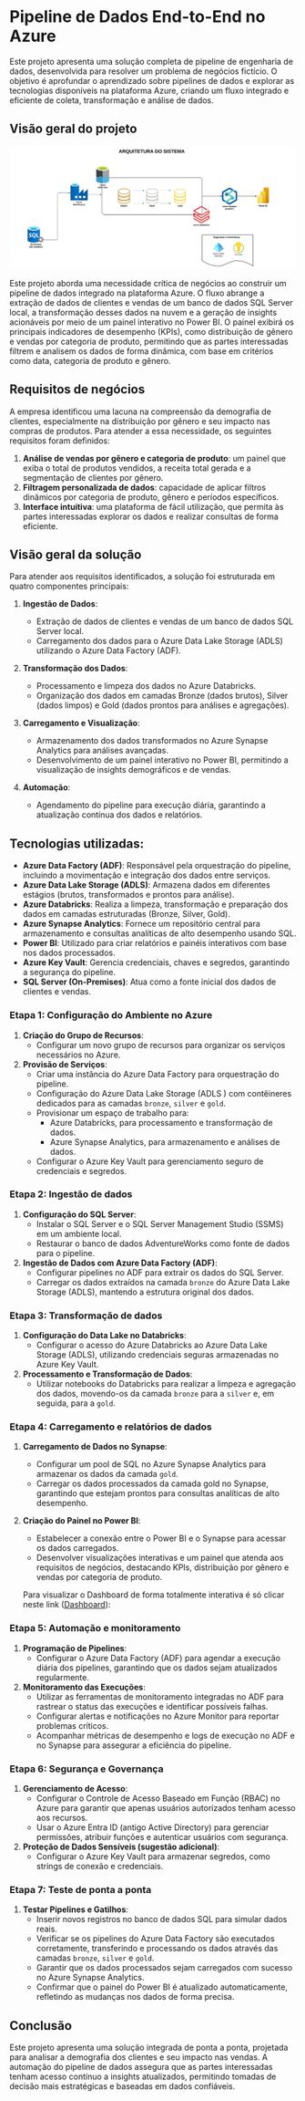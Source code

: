 # Pipeline de Dados End-to-End no Azure
Este projeto apresenta uma solução completa de pipeline de engenharia de dados, desenvolvida para resolver um problema de negócios fictício. O objetivo é aprofundar o aprendizado sobre pipelines de dados e explorar as tecnologias disponíveis na plataforma Azure, criando um fluxo integrado e eficiente de coleta, transformação e análise de dados.

## Visão geral do projeto

![modulo_43-4.png](https://github.com/jaquessonoliveira/Pipeline_de_Dados_End_to_End_no_Azure/blob/main/Arquitetura_do_Sistema.png)

Este projeto aborda uma necessidade crítica de negócios ao construir um pipeline de dados integrado na plataforma Azure. O fluxo abrange a extração de dados de clientes e vendas de um banco de dados SQL Server local, a transformação desses dados na nuvem e a geração de insights acionáveis por meio de um painel interativo no Power BI. O painel exibirá os principais indicadores de desempenho (KPIs), como distribuição de gênero e vendas por categoria de produto, permitindo que as partes interessadas filtrem e analisem os dados de forma dinâmica, com base em critérios como data, categoria de produto e gênero.

## Requisitos de negócios

A empresa identificou uma lacuna na compreensão da demografia de clientes, especialmente na distribuição por gênero e seu impacto nas compras de produtos. Para atender a essa necessidade, os seguintes requisitos foram definidos:

1. **Análise de vendas por gênero e categoria de produto**: um painel que exiba o total de produtos vendidos, a receita total gerada e a segmentação de clientes por gênero.
2. **Filtragem personalizada de dados**: capacidade de aplicar filtros dinâmicos por categoria de produto, gênero e períodos específicos.
3. **Interface intuitiva**: uma plataforma de fácil utilização, que permita às partes interessadas explorar os dados e realizar consultas de forma eficiente.

## Visão geral da solução

Para atender aos requisitos identificados, a solução foi estruturada em quatro componentes principais:

1. **Ingestão de Dados**: 
    - Extração de dados de clientes e vendas de um banco de dados SQL Server local.
    - Carregamento dos dados para o Azure Data Lake Storage (ADLS) utilizando o Azure Data Factory (ADF).

2. **Transformação dos Dados**:
    - Processamento e limpeza dos dados no Azure Databricks.
    - Organização dos dados em camadas Bronze (dados brutos), Silver (dados limpos) e Gold (dados prontos para análises e agregações).

3. **Carregamento e Visualização**:
    - Armazenamento dos dados transformados no Azure Synapse Analytics para análises avançadas.
    - Desenvolvimento de um painel interativo no Power BI, permitindo a visualização de insights demográficos e de vendas.

4. **Automação**:
    - Agendamento do pipeline para execução diária, garantindo a atualização contínua dos dados e relatórios.

## Tecnologias utilizadas:

- **Azure Data Factory (ADF)**: Responsável pela orquestração do pipeline, incluindo a movimentação e integração dos dados entre serviços.
- **Azure Data Lake Storage (ADLS)**: Armazena dados em diferentes estágios (brutos, transformados e prontos para análise).
- **Azure Databricks**: Realiza a limpeza, transformação e preparação dos dados em camadas estruturadas (Bronze, Silver, Gold).
- **Azure Synapse Analytics**: Fornece um repositório central para armazenamento e consultas analíticas de alto desempenho usando SQL.
- **Power BI**: Utilizado para criar relatórios e painéis interativos com base nos dados processados.
- **Azure Key Vault**: Gerencia credenciais, chaves e segredos, garantindo a segurança do pipeline.
- **SQL Server (On-Premises)**: Atua como a fonte inicial dos dados de clientes e vendas.

### Etapa 1: Configuração do Ambiente no Azure

1. **Criação do Grupo de Recursos**: 
   - Configurar um novo grupo de recursos para organizar os serviços necessários no Azure.
2. **Provisão de Serviços**:
   - Criar uma instância do Azure Data Factory para orquestração do pipeline.
   - Configuração do Azure Data Lake Storage (ADLS ) com contêineres dedicados para as camadas `bronze`, `silver` e `gold`.
   - Provisionar um espaço de trabalho para:
        - Azure Databricks, para processamento e transformação de dados.
        - Azure Synapse Analytics, para armazenamento e análises de dados.
   - Configurar o Azure Key Vault para gerenciamento seguro de credenciais e segredos.

### Etapa 2: Ingestão de dados

1. **Configuração do SQL Server**: 
   - Instalar o SQL Server e o SQL Server Management Studio (SSMS) em um ambiente local.
   - Restaurar o banco de dados AdventureWorks como fonte de dados para o pipeline.
2. **Ingestão de Dados com Azure Data Factory (ADF)**: 
   - Configurar pipelines no ADF para extrair os dados do SQL Server.
   - Carregar os dados extraídos na camada `bronze` do Azure Data Lake Storage (ADLS), mantendo a estrutura original dos dados.

### Etapa 3: Transformação de dados

1. **Configuração do Data Lake no Databricks**: 
   - Configurar o acesso do Azure Databricks ao Azure Data Lake Storage (ADLS), utilizando credenciais seguras armazenadas no Azure Key Vault.
2. **Processamento e Transformação de Dados**: 
   - Utilizar notebooks do Databricks para realizar a limpeza e agregação dos dados, movendo-os da camada `bronze` para a `silver` e, em seguida, para a `gold`.

### Etapa 4: Carregamento e relatórios de dados

1. **Carregamento de Dados no Synapse**: 
   - Configurar um pool de SQL no Azure Synapse Analytics para armazenar os dados da camada `gold`.
   - Carregar os dados processados da camada gold no Synapse, garantindo que estejam prontos para consultas analíticas de alto desempenho.
2. **Criação do Painel no Power BI**: 
   - Estabelecer a conexão entre o Power BI e o Synapse para acessar os dados carregados.
   - Desenvolver visualizações interativas e um painel que atenda aos requisitos de negócios, destacando KPIs, distribuição por gênero e vendas por categoria de produto.

   Para visualizar o Dashboard de forma totalmente interativa é só clicar neste link ([Dashboard](https://app.powerbi.com/view?r=eyJrIjoiYmE5MTBiOTUtNzdhZS00YzNjLTlmZDQtYmVhNzVjZWM0Y2Y5IiwidCI6IjE0Y2JkNWE3LWVjOTQtNDZiYS1iMzE0LWNjMGZjOTcyYTE2MSIsImMiOjh9)): 

### Etapa 5: Automação e monitoramento

1. **Programação de Pipelines**: 
   - Configurar o Azure Data Factory (ADF) para agendar a execução diária dos pipelines, garantindo que os dados sejam atualizados regularmente.
2. **Monitoramento das Execuções**: 
   - Utilizar as ferramentas de monitoramento integradas no ADF para rastrear o status das execuções e identificar possíveis falhas.
   - Configurar alertas e notificações no Azure Monitor para reportar problemas críticos.
   - Acompanhar métricas de desempenho e logs de execução no ADF e no Synapse para assegurar a eficiência do pipeline.

### Etapa 6: Segurança e Governança

1. **Gerenciamento de Acesso**: 
   - Configurar o Controle de Acesso Baseado em Função (RBAC) no Azure para garantir que apenas usuários autorizados tenham acesso aos recursos.
   - Usar o Azure Entra ID (antigo Active Directory) para gerenciar permissões, atribuir funções e autenticar usuários com segurança.
2. **Proteção de Dados Sensíveis (sugestão adicional)**:
   - Configurar o Azure Key Vault para armazenar segredos, como strings de conexão e credenciais.

### Etapa 7: Teste de ponta a ponta

1. **Testar Pipelines e Gatilhos**: 
   - Inserir novos registros no banco de dados SQL para simular dados reais.
   - Verificar se os pipelines do Azure Data Factory são executados corretamente, transferindo e processando os dados através das camadas `bronze`, `silver` e `gold`.
   - Garantir que os dados processados sejam carregados com sucesso no Azure Synapse Analytics.
   - Confirmar que o painel do Power BI é atualizado automaticamente, refletindo as mudanças nos dados de forma precisa.

## Conclusão

Este projeto apresenta uma solução integrada de ponta a ponta, projetada para analisar a demografia dos clientes e seu impacto nas vendas. A automação do pipeline de dados assegura que as partes interessadas tenham acesso contínuo a insights atualizados, permitindo tomadas de decisão mais estratégicas e baseadas em dados confiáveis.
